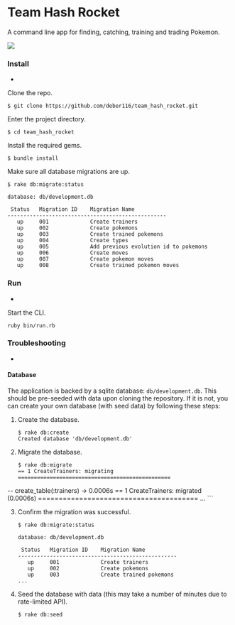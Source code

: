 # Team Hash Rocket

A command line app for finding, catching, training and trading Pokemon.

![](https://upload.wikimedia.org/wikipedia/commons/thumb/9/98/International_Pok%C3%A9mon_logo.svg/1200px-International_Pok%C3%A9mon_logo.svg.png)


### Install
-

Clone the repo.

```
$ git clone https://github.com/deber116/team_hash_rocket.git
```

Enter the project directory.

```
$ cd team_hash_rocket
```

Install the required gems.

```
$ bundle install
```

Make sure all database migrations are up.

```
$ rake db:migrate:status

database: db/development.db

 Status   Migration ID    Migration Name
--------------------------------------------------
   up     001             Create trainers
   up     002             Create pokemons
   up     003             Create trained pokemons
   up     004             Create types
   up     005             Add previous evolution id to pokemons
   up     006             Create moves
   up     007             Create pokemon moves
   up     008             Create trained pokemon moves
```


### Run
-

Start the CLI.

```
ruby bin/run.rb
```


### Troubleshooting
-

#### Database

The application is backed by a sqlite database: `db/development.db`. This should be pre-seeded with data upon cloning the repository. If it is not, you can create your own database (with seed data) by following these steps:

1. Create the database.
	
	```
	$ rake db:create
	Created database 'db/development.db'
	```

2. Migrate the database.

	```
	$ rake db:migrate
	== 1 CreateTrainers: migrating ================================================
-- create_table(:trainers)
   -> 0.0006s
== 1 CreateTrainers: migrated (0.0006s) =======================================
	...
	```
	
3. Confirm the migration was successful.

	```
	$ rake db:migrate:status
	
	database: db/development.db
	
	 Status   Migration ID    Migration Name
	--------------------------------------------------
	   up     001             Create trainers
	   up     002             Create pokemons
	   up     003             Create trained pokemons
	...
	```
	
4. Seed the database with data (this may take a number of minutes due to rate-limited API).

	```
	$ rake db:seed
	```
